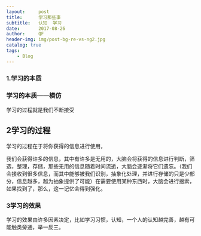 ```yaml
---
layout:     post
title:      学习那些事
subtitle:   认知  学习
date:       2017-08-26
author:     QF
header-img: img/post-bg-re-vs-ng2.jpg
catalog: true
tags:
    - Blog
---
```

### 1.学习的本质

### 学习的本质——模仿

学习的过程就是我们不断接受

## 2学习的过程

学习的过程在于将你获得的信息进行使用，

我们会获得许多的信息，其中有许多是无用的，大脑会将获得的信息进行判断，筛选，整理，存储，那些无用的信息随着时间流逝，大脑会逐渐将它们遗忘。（我们会接收到很多信息，而其中能够被我们识别，抽象化处理，并进行存储的只是少部分，信息越多，越为抽象提供了可能）在需要使用某种东西时，大脑会进行搜索，如果找到了，那么，这一记忆会得到强化。

### 3学习的效果

学习的效果由许多因素决定，比如学习习惯，认知，一个人的认知越完善，越有可能触类旁通，举一反三。



